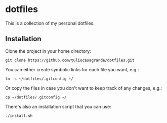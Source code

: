 # dotfiles
This is a collection of my personal dotfiles.

## Installation
Clone the project in your home directory:
```
git clone https://github.com/tuliocasagrande/dotfiles.git
```

You can either create symbolic links for each file you want, e.g.:
```
ln -s ~/dotfiles/.gitconfig ~/
```

Or copy the files in case you don't want to keep track of any changes, e.g.:
```
cp ~/dotfiles/.gitconfig ~/
```

There's also an installation script that you can use:
```
./install.sh
```
